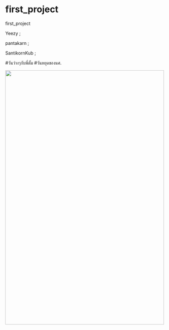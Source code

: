 # first_project
first_project

Yeezy ;

pantakarn ;

SantikornKub ;

#วันว่างๆกับพี่ตั้ม
#วันหยุดของนศ.

<img src="https://scontent.fbkk22-2.fna.fbcdn.net/v/t1.15752-9/359367069_849835969316774_1498747881454310848_n.jpg?_nc_cat=105&ccb=1-7&_nc_sid=ae9488&_nc_eui2=AeH6v5IR948EaRNiNaVVOOM6a2-YkSPOxeFrb5iRI87F4Vx2yAhk6RCXvO-vzXL2ax-w498H06pF4gXKptMhioqS&_nc_ohc=_PvhHu2CKlQAX-XXVNC&_nc_ht=scontent.fbkk22-2.fna&oh=03_AdQEyeCyBsa943GsY-tE_972Iro6LEp2atzsbJTN-Evztw&oe=64D07F30 "  height="800" width="500"/>